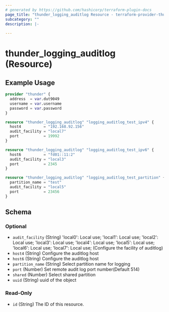 ```yaml
---
# generated by https://github.com/hashicorp/terraform-plugin-docs
page_title: "thunder_logging_auditlog Resource - terraform-provider-thunder"
subcategory: ""
description: |-
  
---
```


# thunder_logging_auditlog (Resource)



## Example Usage

```terraform
provider "thunder" {
  address  = var.dut9049
  username = var.username
  password = var.password
}

resource "thunder_logging_auditlog" "logging_auditlog_test_ipv4" {
  host4          = "192.168.92.156"
  audit_facility = "local7"
  port           = 19992
}

resource "thunder_logging_auditlog" "logging_auditlog_test_ipv6" {
  host6          = "fd01::11:2"
  audit_facility = "local3"
  port           = 2345
}

resource "thunder_logging_auditlog" "logging_auditlog_test_partition" {
  partition_name = "test"
  audit_facility = "local5"
  port           = 23456
}
```

<!-- schema generated by tfplugindocs -->
## Schema

### Optional

- `audit_facility` (String) 'local0': Local use; 'local1': Local use; 'local2': Local use; 'local3': Local use; 'local4': Local use; 'local5': Local use; 'local6': Local use; 'local7': Local use;  (Configure the facility of auditlog)
- `host4` (String) Configure the auditlog host
- `host6` (String) Configure the auditlog host
- `partition_name` (String) Select partition name for logging
- `port` (Number) Set remote audit log port number(Default 514)
- `shared` (Number) Select shared partition
- `uuid` (String) uuid of the object

### Read-Only

- `id` (String) The ID of this resource.


